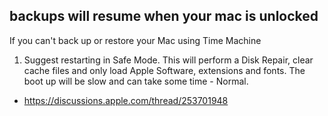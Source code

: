 ## backups will resume when your mac is unlocked

If you can't back up or restore your Mac using Time Machine

1. Suggest restarting in Safe Mode. This will perform a Disk Repair, clear cache files and only load Apple Software, extensions and fonts. The boot up will be slow and can take some time - Normal.

- https://discussions.apple.com/thread/253701948
